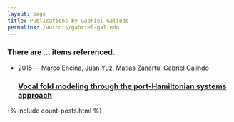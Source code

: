 ```yaml
---
layout: page
title: Publications by Gabriel Galindo
permalink: /authors/gabriel-galindo
---
```


<h3 id="number-posts">There are ... items referenced.</h3>
<ul class="post-list">
<li><span class='post-meta'>2015 -- Marco Encina, Juan Yuz, Matias Zanartu, Gabriel Galindo</span><h3><a class='post-link' href="{{ site.baseurl }}/vocal-fold-modeling-through-the-port-hamiltonian-systems-approach">Vocal fold modeling through the port-Hamiltonian systems approach</a></h3></li>

</ul>
{% include count-posts.html %}
